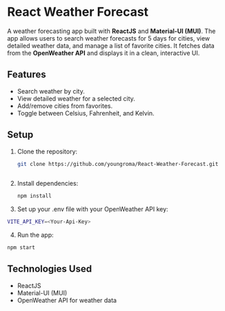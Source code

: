 # React Weather Forecast

A weather forecasting app built with **ReactJS** and **Material-UI (MUI)**. The app allows users to search weather forecasts for 5 days for cities, view detailed weather data, and manage a list of favorite cities. It fetches data from the **OpenWeather API** and displays it in a clean, interactive UI.

## Features
- Search weather by city.
- View detailed weather for a selected city.
- Add/remove cities from favorites.
- Toggle between Celsius, Fahrenheit, and Kelvin.

## Setup

1. Clone the repository:
   ```bash
   git clone https://github.com/youngroma/React-Weather-Forecast.git 
  

2. Install dependencies:
   ```bash
   npm install

3. Set up your .env file with your OpenWeather API key:
  ```bash
  VITE_API_KEY=<Your-Api-Key>
  ```
  4. Run the app:
  ```bash
  npm start
 ```

## Technologies Used
- ReactJS 
- Material-UI (MUI) 
- OpenWeather API for weather data
